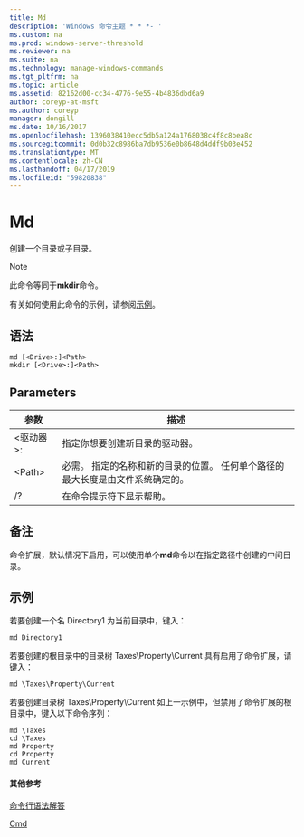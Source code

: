 ```yaml
---
title: Md
description: 'Windows 命令主题 * * *- '
ms.custom: na
ms.prod: windows-server-threshold
ms.reviewer: na
ms.suite: na
ms.technology: manage-windows-commands
ms.tgt_pltfrm: na
ms.topic: article
ms.assetid: 82162d00-cc34-4776-9e55-4b4836dbd6a9
author: coreyp-at-msft
ms.author: coreyp
manager: dongill
ms.date: 10/16/2017
ms.openlocfilehash: 1396038410ecc5db5a124a1768038c4f8c8bea8c
ms.sourcegitcommit: 0d0b32c8986ba7db9536e0b8648d4ddf9b03e452
ms.translationtype: MT
ms.contentlocale: zh-CN
ms.lasthandoff: 04/17/2019
ms.locfileid: "59820838"
---
```

# <a name="md"></a>Md



创建一个目录或子目录。

> [!NOTE]
> 此命令等同于**mkdir**命令。

有关如何使用此命令的示例，请参阅[示例](#BKMK_examples)。

## <a name="syntax"></a>语法

```
md [<Drive>:]<Path>
mkdir [<Drive>:]<Path>
```

## <a name="parameters"></a>Parameters

|参数|描述|
|---------|-----------|
|\<驱动器 >:|指定你想要创建新目录的驱动器。|
|\<Path>|必需。 指定的名称和新的目录的位置。 任何单个路径的最大长度是由文件系统确定的。|
|/?|在命令提示符下显示帮助。|

## <a name="remarks"></a>备注

命令扩展，默认情况下启用，可以使用单个**md**命令以在指定路径中创建的中间目录。

## <a name="BKMK_examples"></a>示例

若要创建一个名 Directory1 为当前目录中，键入：
```
md Directory1
```
若要创建的根目录中的目录树 Taxes\Property\Current 具有启用了命令扩展，请键入：
```
md \Taxes\Property\Current
```
若要创建目录树 Taxes\Property\Current 如上一示例中，但禁用了命令扩展的根目录中，键入以下命令序列：
```
md \Taxes
cd \Taxes 
md Property
cd Property
md Current
```

#### <a name="additional-references"></a>其他参考

[命令行语法解答](command-line-syntax-key.md)

[Cmd](cmd.md)